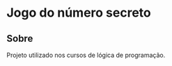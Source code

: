 <h1>Jogo do número secreto</h1>

<h2> Sobre</h2>
<p> Projeto utilizado nos cursos de lógica de programação.</p>
